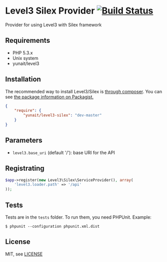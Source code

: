 Level3 Silex Provider [![Build Status](https://travis-ci.org/yunait/level3-silex.png?branch=master)](https://travis-ci.org/yunait/level3-silex)
==============================

Provider for using Level3 with Silex framework


Requirements
------------

* PHP 5.3.x
* Unix system
* yunait/level3

Installation
------------

The recommended way to install Level3/Silex is [through composer](http://getcomposer.org).
You can see [the package information on Packagist.](https://packagist.org/packages/yunait/level3-silex)

```JSON
{
    "require": {
        "yunait/level3-silex": "dev-master"
    }
}
```

Parameters
------------

* ```level3.base_uri``` (default '/'): base URI for the API

Registrating
------------

```PHP
$app->register(new Level3\Silex\ServiceProvider(), array(
    'level3.loader.path' => '/api'
));
```

Tests
-----

Tests are in the `tests` folder.
To run them, you need PHPUnit.
Example:

    $ phpunit --configuration phpunit.xml.dist


License
-------

MIT, see [LICENSE](LICENSE)